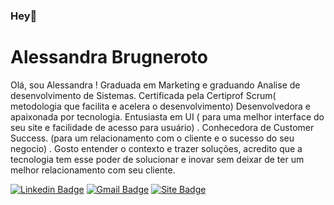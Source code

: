 ### Hey👋

# Alessandra Brugneroto

Olá, sou Alessandra ! Graduada em Marketing e graduando Analise de desenvolvimento de Sistemas. Certificada pela Certiprof Scrum( metodologia que facilita e acelera o desenvolvimento) Desenvolvedora e apaixonada por tecnologia. Entusiasta em UI ( para uma melhor interface do seu site e facilidade de acesso para usuário) . Conhecedora de Customer Success. (para um relacionamento com o cliente e o sucesso do seu negocio) . Gosto entender o contexto e trazer soluções, acredito que a tecnologia tem esse poder de solucionar e inovar sem deixar de ter um melhor relacionamento com seu cliente.



[![Linkedin Badge](https://img.shields.io/badge/-Alessandra%20Brugneroto-6633cc?style=flat-square&logo=Linkedin&logoColor=white&link=https://www.linkedin.com/in/diego-schell-fernandes/)](https://www.linkedin.com/in/alessandra-brugneroto-5b197082/) 
[![Gmail Badge](https://img.shields.io/badge/-brugneroto.alessandra@gmail.com-6633cc?style=flat-red&logo=Gmail&logoColor=white&link=mailto:brugneroto.alessandra@gmail.com)](mailto:brugneroto.alessandra@gmail.com)
[![Site Badge](https://img.shields.io/badge/-@dieegosf-6633cc?style=flat-square&labelColor=6633cc&logo=twitter&logoColor=white&link=https://https://luzsites.com/)](https://https://luzsites.com/) 
